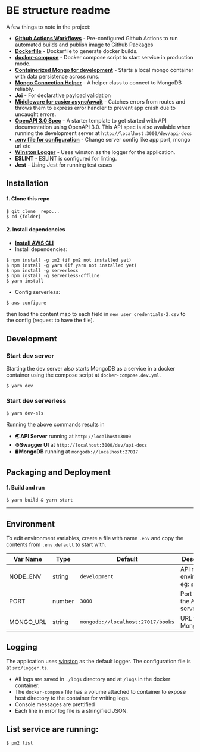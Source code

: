 # BE structure readme

A few things to note in the project:
* **[Github Actions Workflows](#)** - Pre-configured Github Actions to run automated builds and publish image to Github Packages
* **[Dockerfile](#)** - Dockerfile to generate docker builds.
* **[docker-compose](#)** - Docker compose script to start service in production mode.
* **[Containerized Mongo for development](#development)** - Starts a local mongo container with data persistence across runs.
* **[Mongo Connection Helper](#)** - A helper class to connect to MongoDB reliably.
* **Joi** - For declarative payload validation
* **[Middleware for easier async/await](#)** - Catches errors from routes and throws them to express error handler to prevent app crash due to uncaught errors.
* **[OpenAPI 3.0 Spec](#)** - A starter template to get started with API documentation using OpenAPI 3.0. This API spec is also available when running the development server at `http://localhost:3000/dev/api-docs`
* **[.env file for configuration](#environment)** - Change server config like app port, mongo url etc
* **[Winston Logger](#logging)** - Uses winston as the logger for the application.
* **ESLINT** - ESLINT is configured for linting.
* **Jest** - Using Jest for running test cases

## Installation

#### 1. Clone this repo

```
$ git clone  repo...
$ cd {folder}
```

#### 2. Install dependencies
* **[Install AWS CLI](https://docs.aws.amazon.com/cli/latest/userguide/install-cliv2.html)**
* Install dependencies:
```
$ npm install -g pm2 (if pm2 not installed yet)
$ npm install -g yarn (if yarn not installed yet)
$ npm install -g serverless
$ npm install -g serverless-offline
$ yarn install
```
* Config serverless:
```
$ aws configure
```
then load the content map to each field in `new_user_credentials-2.csv` to the config (request to have the file).
## Development

### Start dev server
Starting the dev server also starts MongoDB as a service in a docker container using the compose script at `docker-compose.dev.yml`.
```
$ yarn dev
```
### Start dev serverless
```
$ yarn dev-sls
```
Running the above commands results in
* 🌏**API Server** running at `http://localhost:3000`
* ⚙️**Swagger UI** at `http://localhost:3000/dev/api-docs`
* 🛢️**MongoDB** running at `mongodb://localhost:27017`

## Packaging and Deployment
#### 1. Build and run

```
$ yarn build & yarn start
```

---

## Environment
To edit environment variables, create a file with name `.env` and copy the contents from `.env.default` to start with.

| Var Name  | Type  | Default | Description  |
|---|---|---|---|
| NODE_ENV  | string  | `development` |API runtime environment. eg: `staging`  |
|  PORT | number  | `3000` | Port to run the API server on |
|  MONGO_URL | string  | `mongodb://localhost:27017/books` | URL for MongoDB |

## Logging
The application uses [winston](#) as the default logger. The configuration file is at `src/logger.ts`.
* All logs are saved in `./logs` directory and at `/logs` in the docker container.
* The `docker-compose` file has a volume attached to container to expose host directory to the container for writing logs.
* Console messages are prettified
* Each line in error log file is a stringified JSON.

## List service are running:

```
$ pm2 list
```

